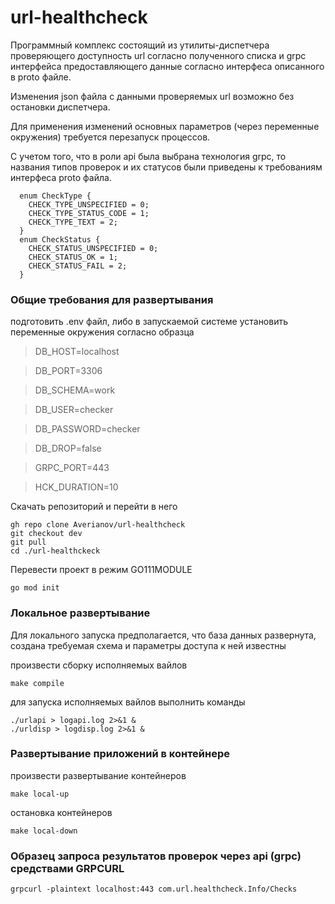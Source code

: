 # url-healthcheck

Программный комплекс состоящий из утилиты-диспетчера проверяющего доступность url согласно полученного списка и grpc интерфейса предоставляющего данные согласно интерфеса описанного в proto файле.

Изменения json файла с данными проверяемых url возможно без остановки диспетчера.

Для применения изменений основных параметров (через переменные окружения) требуется перезапуск процессов.

С учетом того, что в роли api была выбрана технология grpc, то названия типов проверок и их статусов были приведены к требованиям интерфеса proto файла.

```
  enum CheckType {
    CHECK_TYPE_UNSPECIFIED = 0;
    CHECK_TYPE_STATUS_CODE = 1;
    CHECK_TYPE_TEXT = 2;
  }
  enum CheckStatus {
    CHECK_STATUS_UNSPECIFIED = 0;
    CHECK_STATUS_OK = 1;
    CHECK_STATUS_FAIL = 2;
  }
```

### Общие требования для развертывания

подготовить .env файл, либо в запускаемой системе установить переменные окружения согласно образца

> DB_HOST=localhost

> DB_PORT=3306

> DB_SCHEMA=work

> DB_USER=checker

> DB_PASSWORD=checker

> DB_DROP=false

> GRPC_PORT=443

> HCK_DURATION=10

Скачать репозиторий и перейти в него
```
gh repo clone Averianov/url-healthcheck
git checkout dev
git pull
cd ./url-healthckeck
```

Перевести проект в режим GO111MODULE
```
go mod init
```

### Локальное развертывание

Для локального запуска предполагается, что база данных развернута, создана требуемая схема и параметры доступа к ней известны

произвести сборку исполняемых вайлов
```
make compile
```
для запуска исполняемых вайлов выполнить команды
```
./urlapi > logapi.log 2>&1 &
./urldisp > logdisp.log 2>&1 &
```

### Развертывание приложений в контейнере

произвести развертывание контейнеров
```
make local-up
```
остановка контейнеров
```
make local-down
```

### Образец запроса результатов проверок через api (grpc) средствами GRPCURL

```
grpcurl -plaintext localhost:443 com.url.healthcheck.Info/Checks
```
